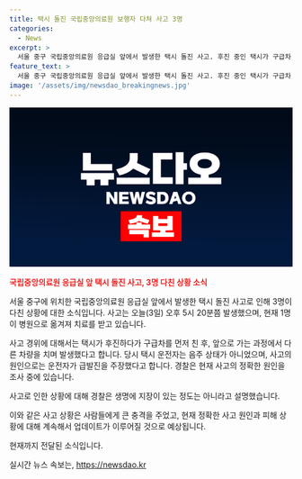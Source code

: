 ```yaml
---
title: 택시 돌진 국립중앙의료원 보행자 다쳐 사고 3명
categories:
  - News
excerpt: >
  서울 중구 국립중앙의료원 응급실 앞에서 발생한 택시 돌진 사고. 후진 중인 택시가 구급차, 다른 차량을 연이어 치면서 3명 다쳤으나 생명에 지장은 없다. 운전자는 음주 상태가 아니었고, 사고 원인은 급발진을 주장. 경찰은 사고 원인을 조사 중. 
feature_text: >
  서울 중구 국립중앙의료원 응급실 앞에서 발생한 택시 돌진 사고. 후진 중인 택시가 구급차, 다른 차량을 연이어 치면서 3명 다쳤으나 생명에 지장은 없다. 운전자는 음주 상태가 아니었고, 사고 원인은 급발진을 주장. 경찰은 사고 원인을 조사 중. 
image: '/assets/img/newsdao_breakingnews.jpg'
---
```


<p><img src="/assets/img/newsdao_breakingnews.jpg" alt="pcversion 속보" /></p>

<p><b><span style="color: #ee2323;">국립중앙의료원 응급실 앞 택시 돌진 사고, 3명 다친 상황 소식</span></b></p>

<p>서울 중구에 위치한 국립중앙의료원 응급실 앞에서 발생한 택시 돌진 사고로 인해 3명이 다친 상황에 대한 소식입니다. 사고는 오늘(3일) 오후 5시 20분쯤 발생했으며, 현재 1명이 병원으로 옮겨져 치료를 받고 있습니다. </p>

<p>사고 경위에 대해서는 택시가 후진하다가 구급차를 먼저 친 후, 앞으로 가는 과정에서 다른 차량을 치며 발생했다고 합니다. 당시 택시 운전자는 음주 상태가 아니었으며, 사고의 원인으로는 운전자가 급발진을 주장했다고 합니다. 경찰은 현재 사고의 정확한 원인을 조사 중에 있습니다.</p>

<p>사고로 인한 상황에 대해 경찰은 생명에 지장이 있는 정도는 아니라고 설명했습니다.</p>

<p>이와 같은 사고 상황은 사람들에게 큰 충격을 주었고, 현재 정확한 사고 원인과 피해 상황에 대해 계속해서 업데이트가 이루어질 것으로 예상됩니다. </p>

<p>현재까지 전달된 소식입니다.</p>
실시간 뉴스 속보는, <a href="https://newsdao.kr" rel="dofollow">https://newsdao.kr</a>


